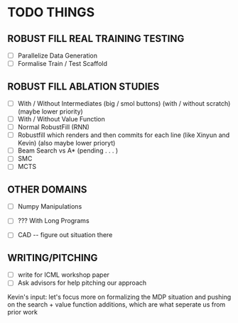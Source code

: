 # TODO THINGS

## ROBUST FILL REAL TRAINING TESTING
- [ ] Parallelize Data Generation
- [ ] Formalise Train / Test Scaffold

## ROBUST FILL ABLATION STUDIES 
- [ ] With / Without Intermediates (big / smol buttons) (with / without scratch) (maybe lower priority)
- [ ] With / Without Value Function 
- [ ] Normal RobustFill (RNN)
- [ ] Robustfill which renders and then commits for each line (like Xinyun and Kevin) (also maybe lower prioryt)
- [ ] Beam Search vs A* (pending . . . )
- [ ] SMC
- [ ] MCTS

## OTHER DOMAINS
- [ ] Numpy Manipulations
- [ ] ??? With Long Programs
- [ ] CAD -- figure out situation there


## WRITING/PITCHING
- [ ] write for ICML workshop paper
- [ ] Ask advisors for help pitching our approach

Kevin's input: let's focus more on formalizing the MDP situation and pushing on the search + value function additions, which are what seperate us from prior work
